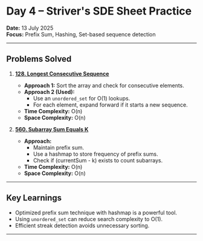 # Day 4 – Striver's SDE Sheet Practice

**Date:** 13 July 2025  
**Focus:** Prefix Sum, Hashing, Set-based sequence detection

---

## Problems Solved

1. **[128. Longest Consecutive Sequence](https://leetcode.com/problems/longest-consecutive-sequence/)**
   - **Approach 1:** Sort the array and check for consecutive elements.
   - **Approach 2 (Used):** 
     - Use an `unordered_set` for O(1) lookups.
     - For each element, expand forward if it starts a new sequence.
   - **Time Complexity:** O(n)
   - **Space Complexity:** O(n)

2. **[560. Subarray Sum Equals K](https://leetcode.com/problems/subarray-sum-equals-k/)**
   - **Approach:** 
     - Maintain prefix sum.
     - Use a hashmap to store frequency of prefix sums.
     - Check if (currentSum - k) exists to count subarrays.
   - **Time Complexity:** O(n)
   - **Space Complexity:** O(n)

---

## Key Learnings

- Optimized prefix sum technique with hashmap is a powerful tool.
- Using `unordered_set` can reduce search complexity to O(1).
- Efficient streak detection avoids unnecessary sorting.

---
